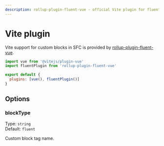 ```yaml
---
description: rollup-plugin-fluent-vue - official Vite plugin for fluent-vue that allows defining locale messages directly in Vue SFC files
---
```


# Vite plugin

Vite support for custom blocks in SFC is provided by [rollup-plugin-fluent-vue](https://www.npmjs.com/package/rollup-plugin-fluent-vue).

```js
import vue from '@vitejs/plugin-vue'
import fluentPlugin from 'rollup-plugin-fluent-vue'

export default {
  plugins: [vue(), fluentPlugin()]
}
```

## Options

### blockType

Type: `string`<br>
Default: `fluent`

Custom block tag name.
